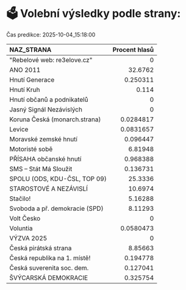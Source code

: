 # 🗳️ Volební výsledky podle strany:

Čas predikce: 2025-10-04_15:18:00

| NAZ_STRANA                     |   Procent hlasů |
|:-------------------------------|----------------:|
| "Rebelové web: re3elove.cz"    |       0         |
| ANO 2011                       |      32.6762    |
| Hnutí Generace                 |       0.250311  |
| Hnutí Kruh                     |       0.114     |
| Hnutí občanů a podnikatelů     |       0         |
| Jasný Signál Nezávislých       |       0         |
| Koruna Česká (monarch.strana)  |       0.0284817 |
| Levice                         |       0.0831657 |
| Moravské zemské hnutí          |       0.096447  |
| Motoristé sobě                 |       6.81948   |
| PŘÍSAHA občanské hnutí         |       0.968388  |
| SMS – Stát Má Sloužit          |       0.136731  |
| SPOLU (ODS, KDU-ČSL, TOP 09)   |      25.3336    |
| STAROSTOVÉ A NEZÁVISLÍ         |      10.6974    |
| Stačilo!                       |       5.16288   |
| Svoboda a př. demokracie (SPD) |       8.11293   |
| Volt Česko                     |       0         |
| Voluntia                       |       0.0580473 |
| VÝZVA 2025                     |       0         |
| Česká pirátská strana          |       8.85663   |
| Česká republika na 1. místě!   |       0.194778  |
| Česká suverenita soc. dem.     |       0.127041  |
| ŠVÝCARSKÁ DEMOKRACIE           |       0.325754  |